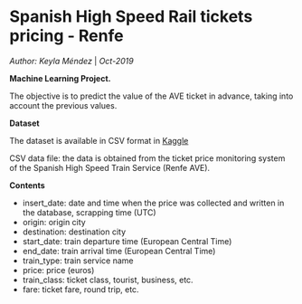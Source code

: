 # **Spanish High Speed Rail tickets pricing - Renfe**

   _Author: Keyla Méndez_ | _Oct-2019_

**Machine Learning Project.**

The objective is to predict the value of the AVE ticket in advance, taking into account the previous values. 

**Dataset**

The dataset is available in CSV format in [Kaggle](https://www.kaggle.com/thegurusteam/spanish-high-speed-rail-system-ticket-pricing ) 

CSV data file: the data is obtained from the ticket price monitoring system of the Spanish High Speed Train Service (Renfe AVE).


**Contents** 

* insert_date: date and time when the price was collected and written in the database, scrapping time (UTC)
* origin: origin city
* destination: destination city
* start_date: train departure time (European Central Time)
* end_date: train arrival time (European Central Time)
* train_type: train service name
* price: price (euros)
* train_class: ticket class, tourist, business, etc.
* fare: ticket fare, round trip, etc.
